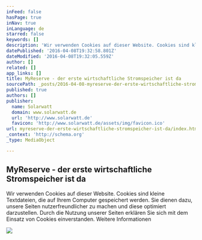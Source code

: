 ```yaml
---
inFeed: false
hasPage: true
inNav: true
inLanguage: de
starred: false
keywords: []
description: 'Wir verwenden Cookies auf dieser Website. Cookies sind kleine Textdateien, die auf Ihrem Computer gespeichert werden. Sie dienen dazu, unsere Seiten nutzerfreundlicher zu machen und diese optimiert darzustellen. Durch die Nutzung unserer Seiten erklären Sie sich mit dem Einsatz von Cookies einverstanden. Weitere Informationen'
datePublished: '2016-04-08T19:32:58.801Z'
dateModified: '2016-04-08T19:32:05.559Z'
author: []
related: []
app_links: []
title: MyReserve - der erste wirtschaftliche Stromspeicher ist da
sourcePath: _posts/2016-04-08-myreserve-der-erste-wirtschaftliche-stromspeicher-ist-da.md
published: true
authors: []
publisher:
  name: Solarwatt
  domain: www.solarwatt.de
  url: 'http://www.solarwatt.de'
  favicon: 'http://www.solarwatt.de/assets/img/favicon.ico'
url: myreserve-der-erste-wirtschaftliche-stromspeicher-ist-da/index.html
_context: 'http://schema.org'
_type: MediaObject

---
```

<article style=""><h1>MyReserve - der erste wirtschaftliche Stromspeicher ist da</h1><p>Wir verwenden Cookies auf dieser Website. Cookies sind kleine Textdateien, die auf Ihrem Computer gespeichert werden. Sie dienen dazu, unsere Seiten nutzerfreundlicher zu machen und diese optimiert darzustellen. Durch die Nutzung unserer Seiten erklären Sie sich mit dem Einsatz von Cookies einverstanden. Weitere Informationen</p><img src="http://www.solarwatt.de/uploads/pics/marginal_speicher.png" /></article>